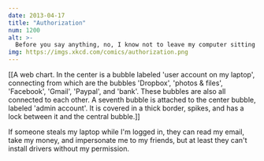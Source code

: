 ```yaml
---
date: 2013-04-17
title: "Authorization"
num: 1200
alt: >-
  Before you say anything, no, I know not to leave my computer sitting out logged in to all my accounts. I have it set up so after a few minutes of inactivity it automatically switches to my brother's.
img: https://imgs.xkcd.com/comics/authorization.png
---
```

[[A web chart. In the center is a bubble labeled 'user account on my laptop', connecting from which are the bubbles 'Dropbox', 'photos & files', 'Facebook', 'Gmail', 'Paypal', and 'bank'. These bubbles are also all connected to each other. A seventh bubble is attached to the center bubble, labeled 'admin account'. It is covered in a thick border, spikes, and has a lock between it and the central bubble.]]

If someone steals my laptop while I'm logged in, they can read my email, take my money, and impersonate me to my friends, but at least they can't install drivers without my permission.

